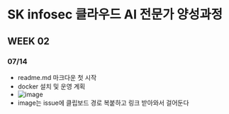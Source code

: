 # SK infosec 클라우드 AI 전문가 양성과정

## WEEK 02

### 07/14
* readme.md 마크다운 첫 시작
* docker 설치 및 운영 계획
* ![image](/uploads/4acbd46102919f769b48312216fc0111/image.png)
* image는 issue에 클립보드 경로 복붙하고 링크 받아와서 걸어둔다
